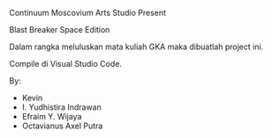 Continuum Moscovium Arts Studio Present

Blast Breaker Space Edition

Dalam rangka meluluskan mata kuliah GKA maka dibuatlah project ini.

Compile di Visual Studio Code.

By:
- Kevin
- I. Yudhistira Indrawan
- Efraim Y. Wijaya
- Octavianus Axel Putra